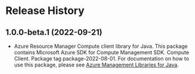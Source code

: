 # Release History

## 1.0.0-beta.1 (2022-09-21)

- Azure Resource Manager Compute client library for Java. This package contains Microsoft Azure SDK for Compute Management SDK. Compute Client. Package tag package-2022-08-01. For documentation on how to use this package, please see [Azure Management Libraries for Java](https://aka.ms/azsdk/java/mgmt).
